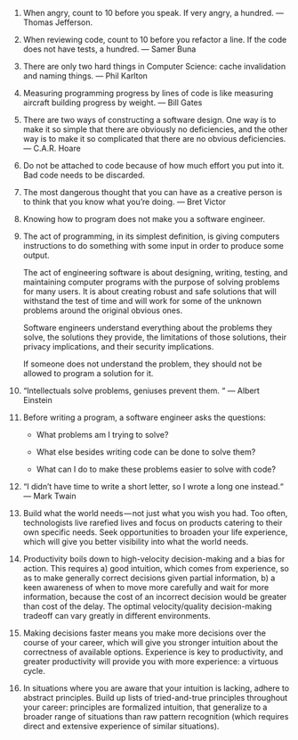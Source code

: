 
1. When angry, count to 10 before you speak. If very angry, a hundred. — Thomas Jefferson.

2. When reviewing code, count to 10 before you refactor a line. If the code does not have tests, a hundred. — Samer Buna

3. There are only two hard things in Computer Science: cache invalidation and naming things. — Phil Karlton

4. Measuring programming progress by lines of code is like measuring aircraft building progress by weight. — Bill Gates

5. There are two ways of constructing a software design. One way is to make it so simple that there are obviously no deficiencies, and the other way is to make it so complicated that there are no obvious deficiencies. — C.A.R. Hoare

6. Do not be attached to code because of how much effort you put into it. Bad code needs to be discarded.

7. The most dangerous thought that you can have as a creative person is to think that you know what you’re doing. — Bret Victor

8. Knowing how to program does not make you a software engineer.

9. The act of programming, in its simplest definition, is giving computers instructions to do something with some input in order to produce some output.
   
    The act of engineering software is about designing, writing, testing, and maintaining computer programs with the purpose of solving problems for many users. It is about creating robust and safe solutions that will withstand the test of time and will work for some of the unknown problems around the original obvious ones.
    
    Software engineers understand everything about the problems they solve, the solutions they provide, the limitations of those solutions, their privacy implications, and their security implications.
   
    If someone does not understand the problem, they should not be allowed to program a solution for it.

11. “Intellectuals solve problems, geniuses prevent them. “ — Albert Einstein

12. Before writing a program, a software engineer asks the questions:
    
      * What problems am I trying to solve?
    
      * What else besides writing code can be done to solve them?
    
      * What can I do to make these problems easier to solve with code?
   
13. “I didn’t have time to write a short letter, so I wrote a long one instead.“ — Mark Twain

14. Build what the world needs — not just what you wish you had. Too often, technologists live rarefied lives and focus on products catering to their own specific needs. Seek opportunities to broaden your life experience, which will give you better visibility into what the world needs.

15. Productivity boils down to high-velocity decision-making and a bias for action. This requires a) good intuition, which comes from experience, so as to make generally correct decisions given partial information, b) a keen awareness of when to move more carefully and wait for more information, because the cost of an incorrect decision would be greater than cost of the delay. The optimal velocity/quality decision-making tradeoff can vary greatly in different environments.

16. Making decisions faster means you make more decisions over the course of your career, which will give you stronger intuition about the correctness of available options. Experience is key to productivity, and greater productivity will provide you with more experience: a virtuous cycle.


17. In situations where you are aware that your intuition is lacking, adhere to abstract principles. Build up lists of tried-and-true principles throughout your career: principles are formalized intuition, that generalize to a broader range of situations than raw pattern recognition (which requires direct and extensive experience of similar situations).
